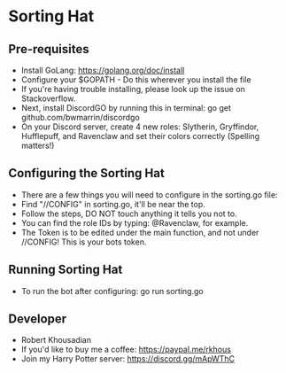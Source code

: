 # Sorting Hat

## Pre-requisites
- Install GoLang: https://golang.org/doc/install
- Configure your $GOPATH - Do this wherever you install the file
- If you're having trouble installing, please look up the issue on Stackoverflow.
- Next, install DiscordGO by running this in terminal: go get github.com/bwmarrin/discordgo
- On your Discord server, create 4 new roles: Slytherin, Gryffindor, Hufflepuff, and Ravenclaw and set their colors correctly (Spelling matters!)

## Configuring the Sorting Hat
- There are a few things you will need to configure in the sorting.go file:
- Find "//CONFIG" in sorting.go, it'll be near the top. 
- Follow the steps, DO NOT touch anything it tells you not to. 
- You can find the role IDs by typing: \@Ravenclaw, for example. 
- The Token is to be edited under the main function, and not under //CONFIG! This is your bots token.

## Running Sorting Hat
- To run the bot after configuring:
        go run sorting.go

## Developer
- Robert Khousadian
- If you'd like to buy me a coffee: https://paypal.me/rkhous
- Join my Harry Potter server: https://discord.gg/mApWThC
